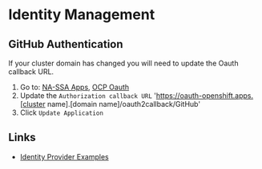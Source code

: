 # Identity Management

## GitHub Authentication

If your cluster domain has changed you will need to update the Oauth callback URL.

1. Go to: [NA-SSA Apps](https://github.com/organizations/redhat-na-ssa/settings/applications/), [OCP Oauth](https://github.com/organizations/redhat-na-ssa/settings/applications/2086423)
1. Update the `Authorization callback URL` 'https://oauth-openshift.apps.[cluster name].[domain name]/oauth2callback/GitHub'
1. Click `Update Application`

## Links
- [Identity Provider Examples](https://github.com/kenmoini/openshift-identity-crisis)
